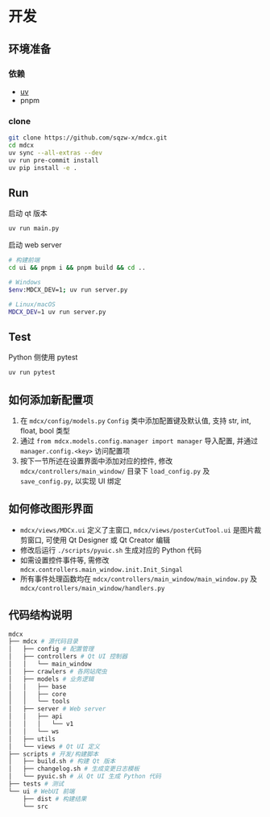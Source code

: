 # 开发

## 环境准备

### 依赖

* [uv](https://docs.astral.sh/uv/getting-started/installation/)
* pnpm

### clone

```bash
git clone https://github.com/sqzw-x/mdcx.git
cd mdcx
uv sync --all-extras --dev
uv run pre-commit install
uv pip install -e .
```

## Run

启动 qt 版本

```bash
uv run main.py
```

启动 web server

```bash
# 构建前端
cd ui && pnpm i && pnpm build && cd ..

# Windows
$env:MDCX_DEV=1; uv run server.py

# Linux/macOS
MDCX_DEV=1 uv run server.py
```

## Test

Python 侧使用 pytest

```bash
uv run pytest
```

## 如何添加新配置项

1. 在 `mdcx/config/models.py` `Config` 类中添加配置键及默认值, 支持 str, int, float, bool 类型
2. 通过 `from mdcx.models.config.manager import manager` 导入配置, 并通过 `manager.config.<key>` 访问配置项
3. 按下一节所述在设置界面中添加对应的控件, 修改 `mdcx/controllers/main_window/` 目录下 `load_config.py` 及 `save_config.py`, 以实现 UI 绑定

## 如何修改图形界面

* `mdcx/views/MDCx.ui` 定义了主窗口, `mdcx/views/posterCutTool.ui` 是图片裁剪窗口, 可使用 Qt Designer 或 Qt Creator 编辑
* 修改后运行 `./scripts/pyuic.sh` 生成对应的 Python 代码
* 如需设置控件事件等, 需修改 `mdcx.controllers.main_window.init.Init_Singal`
* 所有事件处理函数均在 `mdcx/controllers/main_window/main_window.py` 及 `mdcx/controllers/main_window/handlers.py`

## 代码结构说明

```bash
mdcx
├── mdcx # 源代码目录
│   ├── config # 配置管理
│   ├── controllers # Qt UI 控制器
│   │   └── main_window
│   ├── crawlers # 各网站爬虫
│   ├── models # 业务逻辑
│   │   ├── base
│   │   ├── core
│   │   └── tools
│   ├── server # Web server
│   │   ├── api
│   │   │   └── v1
│   │   └── ws
│   ├── utils
│   └── views # Qt UI 定义
├── scripts # 开发/构建脚本
│   ├── build.sh # 构建 Qt 版本
│   ├── changelog.sh # 生成变更日志模板
│   └── pyuic.sh # 从 Qt UI 生成 Python 代码
├── tests # 测试
└── ui # WebUI 前端
    ├── dist # 构建结果
    └── src
```
